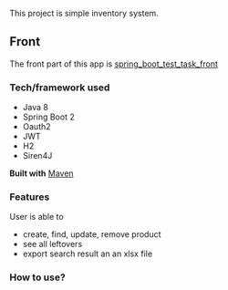 This project is simple inventory system.

## Front

The front part of this app is [spring_boot_test_task_front](https://github.com/annaazizova/spring_boot_test_task_front)

### Tech/framework used
<ul>
  <li>Java 8</li>
  <li>Spring Boot 2</li>
  <li>Oauth2</li>
  <li>JWT</li>
  <li>H2</li>
  <li>Siren4J</li>
</ul>

**Built with**
[Maven](https://maven.apache.org/)

### Features
User is able to
<ul>
  <li>create, find, update, remove product</li>
  <li>see all leftovers</li>
  <li>export search result an an xlsx file</li>
  
</ul>

### How to use?


